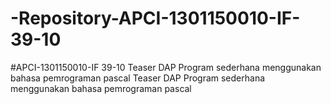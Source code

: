 # -Repository-APCI-1301150010-IF-39-10
#APCI-1301150010-IF 39-10 Teaser DAP             Program sederhana menggunakan bahasa pemrograman pascal
 Teaser DAP
 Program sederhana menggunakan bahasa pemrograman pascal

